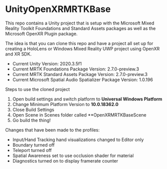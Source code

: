 # UnityOpenXRMRTKBase

This repo contains a Unity project that is setup with the Microsoft Mixed Reality Toolkit Foundations and Standard Assets packages as well as the Microsoft OpenXR Plugin package. 

The idea is that you can clone this repo and have a project all set up for creating a HoloLens or Windows Mixed Reality UWP project using OpenXR and XR SDK.

- Current Unity Version: 2020.3.5f1
- Current MRTK Foundations Package Version: 2.7.0-preview.3
- Current MRTK Standard Assets Package Version: 2.7.0-preview.3
- Current Microsoft Spatial Audio Spatializer Package Version: 1.0.196

Steps to use the cloned project

1. Open build settings and switch platform to **Universal Windows Platform**
2. Change Minimum Platform Version to **10.0.18362.0**
3. Close Build Settings
4. Open Scene in Scenes folder called **OpenXRMRTKBaseScene
5. Go build the thing!

Changes that have been made to the profiles:
- Input/Hand Tracking hand visualizations changed to Editor only
- Boundary turned off
- Teleport turned off
- Spatial Awareness set to use occlusion shader for material
- Diagnostics turned on to display framerate counter
